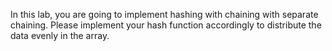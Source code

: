 In this lab, you are going to implement hashing with chaining with separate chaining. Please implement
your hash function accordingly to distribute the data evenly in the array.
